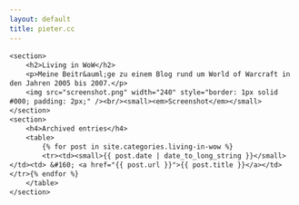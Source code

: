 ```yaml
---
layout: default
title: pieter.cc
---
```


<div id="content">

	<section>
		<h2>Living in WoW</h2>
		<p>Meine Beitr&auml;ge zu einem Blog rund um World of Warcraft in den Jahren 2005 bis 2007.</p>
		<img src="screenshot.png" width="240" style="border: 1px solid #000; padding: 2px;" /><br/><small><em>Screenshot</em></small>
	</section>
	<section>
		<h4>Archived entries</h4>
		<table>
			{% for post in site.categories.living-in-wow %}
			<tr><td><small>{{ post.date | date_to_long_string }}</small></td><td> &#160; <a href="{{ post.url }}">{{ post.title }}</a></td></tr>{% endfor %}
		</table>
	</section>
</div>